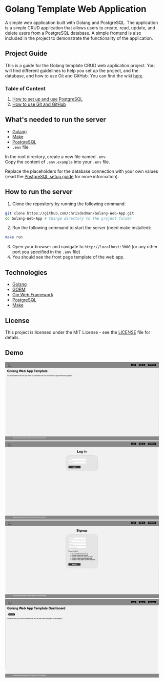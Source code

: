 # Golang Template Web Application
A simple web application built with Golang and PostgreSQL. The application is a simple CRUD application that allows users to create, read, update, and delete users from a PostgreSQL database.
A simple frontend is also included in the project to demonstrate the functionality of the application.

## Project Guide
This is a guide for the Golang template CRUD web application project. You will find different guidelines to help you set up the project, and the database, and how to use Git and GitHub. You can find the wiki [here](https://github.com/chrisdedman/Golang-Web-App/wiki).

### Table of Content
1. [How to set up and use PostgreSQL](https://github.com/chrisdedman/Golang-Web-App/wiki/PostgresSQL-Setup-Guide)
2. [How to use Git and GitHub](https://github.com/chrisdedman/Golang-Web-App/wiki/Git-&-GitHub-Guide)

## What's needed to run the server
- [Golang](https://golang.org/)
- [Make](https://www.gnu.org/software/make/)
- [PostgreSQL](https://www.postgresql.org/)
- ``.env`` file

In the root directory, create a new file named ``.env``.<br>
Copy the content of ``.env.example`` into your ``.env`` file.

Replace the placeholders for the database connection with your own values (read the [PostgreSQL setup guide](#table-of-content) for more information).

## How to run the server
1. Clone the repository by running the following command:
```bash
git clone https://github.com/chrisdedman/Golang-Web-App.git
cd Golang-Web-App # Change directory to the project folder
```
2. Run the following command to start the server (need make installed):
```bash
make run
```
3. Open your browser and navigate to `http://localhost:3000` (or any other port you specified in the `.env` file)
4. You should see the front page template of the web app.

## Technologies
- [Golang](https://golang.org/)
- [GORM](https://gorm.io/)
- [Gin Web Framework](https://pkg.go.dev/github.com/gin-gonic/gin#section-readme)
- [PostgreSQL](https://www.postgresql.org/)
- [Make](https://www.gnu.org/software/make/)

## License
This project is licensed under the MIT License - see the [LICENSE](LICENSE) file for details.

## Demo

![Golang Web App Homepage](/assets/homepage.png)
![Golang Web App Login Page](/assets/login.png)
![Golang Web App Register Page](/assets/register.png)
![Golang Web App Dashboard Page](/assets/dashboard.png)
